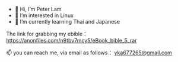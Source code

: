 - 👋 Hi, I’m Peter Lam
- 👀 I’m interested in Linux
- 🌱 I’m currently learning Thai and Japanese


The link for grabbing my ebible：
https://anonfiles.com/n9tbv7mcy5/eBook_bible_5_rar

 📫 you can reach me, via email
 as follows： yka677265@gmail.com



